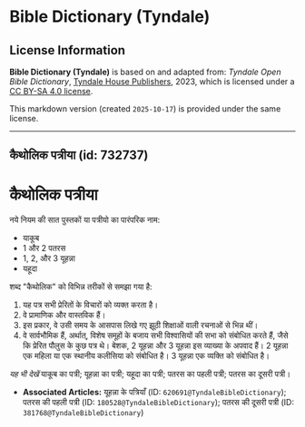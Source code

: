 # Bible Dictionary (Tyndale)

## License Information

**Bible Dictionary (Tyndale)** is based on and adapted from: _Tyndale Open Bible Dictionary_, [Tyndale House Publishers](https://tyndaleopenresources.com/), 2023, which is licensed under a [CC BY-SA 4.0 license](https://creativecommons.org/licenses/by-sa/4.0/legalcode.en).

This markdown version (created `2025-10-17`) is provided under the same license.



--------------------------------

## कैथोलिक पत्रीया (id: 732737)

कैथोलिक पत्रीया
===============

नये नियम की सात पुस्तकों या पत्रीयो का पारंपरिक नाम:

* याकूब
* 1 और 2 पतरस
* 1, 2, और 3 यूहन्ना
* यहूदा

शब्द "कैथोलिक" को विभिन्न तरीकों से समझा गया है:

1. यह पत्र सभी प्रेरितों के विचारों को व्यक्त करता है।
2. वे प्रामाणिक और वास्तविक हैं।
3. इस प्रकार, वे उसी समय के आसपास लिखे गए झूठी शिक्षाओं वाली रचनाओं से भिन्न थीं।
4. वे सार्वभौमिक हैं, अर्थात्, विशेष समूहों के बजाय सभी विश्वासियों की सभा को संबोधित करते हैं, जैसे कि प्रेरित पौलुस के कुछ पत्र थे। बेशक, 2 यूहन्ना और 3 यूहन्ना इस व्याख्या के अपवाद हैं। 2 यूहन्ना एक महिला या एक स्थानीय कलीसिया को संबोधित है। 3 यूहन्ना एक व्यक्ति को संबोधित है।

*यह भी देखें* याकूब का पत्री; यूहन्ना का पत्री; यहूदा का पत्री; पतरस का पहली पत्री; पतरस का दूसरी पत्री।

* **Associated Articles:** यूहन्ना के पत्रियाँ (ID: `620691@TyndaleBibleDictionary`); पतरस की पहली पत्री (ID: `180528@TyndaleBibleDictionary`); पतरस की दूसरी पत्री (ID: `381768@TyndaleBibleDictionary`)

